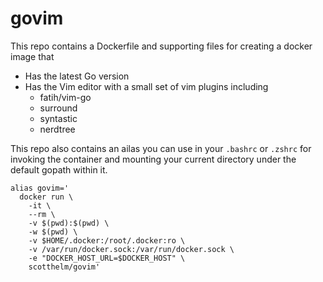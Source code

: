 # govim

This repo contains a Dockerfile and supporting files for creating a docker image
that

* Has the latest Go version
* Has the Vim editor with a small set of vim plugins including
    - fatih/vim-go
    - surround
    - syntastic
    - nerdtree

This repo also contains an ailas you can use in your `.bashrc` or `.zshrc` for
invoking the container and mounting your current directory under the default
gopath within it.


```
alias govim='
  docker run \
    -it \
    --rm \
    -v $(pwd):$(pwd) \
    -w $(pwd) \
    -v $HOME/.docker:/root/.docker:ro \
    -v /var/run/docker.sock:/var/run/docker.sock \
    -e "DOCKER_HOST_URL=$DOCKER_HOST" \
    scotthelm/govim'
```
